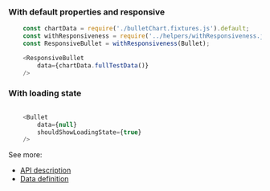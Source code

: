 ### With default properties and responsive
```js
    const chartData = require('./bulletChart.fixtures.js').default;
    const withResponsiveness = require('../helpers/withResponsiveness.js').default;
    const ResponsiveBullet = withResponsiveness(Bullet);

    <ResponsiveBullet
        data={chartData.fullTestData()}
    />
```

### With loading state
```js

    <Bullet
        data={null}
        shouldShowLoadingState={true}
    />
```


See more:
* [API description][APILink]
* [Data definition][DataLink]



[APILink]: http://eventbrite.github.io/britecharts/module-Bullet.html
[DataLink]: http://eventbrite.github.io/britecharts/global.html#BulletChartData
